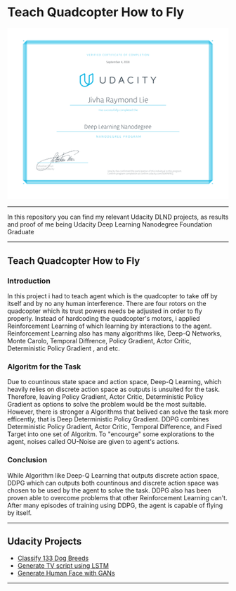 # Teach Quadcopter How to Fly
<img src='others/Udacitycert-1.png'>


---

In this repository you can find my relevant Udacity DLND projects, as results and proof of me being Udacity Deep Learning Nanodegree Foundation Graduate  

---


## Teach Quadcopter How to Fly

### Introduction 
In this project i had to teach agent which is the quadcopter to take off by itself and by no any human interference.  There are four rotors on the quadcopter which its trust powers needs be adjusted in order to fly properly. Instead of hardcoding the quadcopter's motors, i applied Reinforcement Learning of which learning by interactions to the agent. Reinforcement Learning also has many algorithms like, Deep-Q Networks, Monte Carolo, Temporal Diffrence, Policy Gradient, Actor Critic, Deterministic Policy Gradient , and etc.

### Algoritm for the Task
Due to countinous state space and action space, Deep-Q Learning, which heavily relies on discrete action space as outputs is unsuited for the task. Therefore, leaving Policy Gradient, Actor Critic, Deterministic Policy Gradient as options to solve the problem would be the most suitable. However, there is stronger a Algorithms that belived can solve the task more efficently, that is Deep Deterministic Policy Gradient. DDPG combines Deterministic Policy Gradient, Actor Critic, Temporal Difference, and Fixed Target into one set of Algoritm. To "encourge" some explorations to the agent, noises called OU-Noise are given to agent's actions.

### Conclusion

While Algorithm like Deep-Q Learning that outputs discrete action space, DDPG which can outputs both countinous and discrete action space was chosen to be used by the agent to solve the task. DDPG also has been proven able to overcome problems that other Reinforcement Learning can't. After many episodes of training using DDPG, the agent is capable of flying by itself.  
 
---

## Udacity Projects 
<ul>
  <li><a href="https://github.com/vharaymonten/DogBreedsClassificationWithFlask"> Classify 133 Dog Breeds </a></li>
  <li><a href="https://github.com/vharaymonten/TV-Script-Generation-UdacityProject3">Generate TV script using LSTM</a></li>
  <li><a href="https://github.com/vharaymonten/FaceGenerationWithGAN">Generate Human Face with GANs</a></li>
</ul>

---
